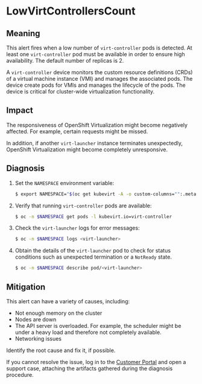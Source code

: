 # LowVirtControllersCount

## Meaning

This alert fires when a low number of `virt-controller` pods is detected. At
least one `virt-controller` pod must be available in order to ensure high
availability. The default number of replicas is 2.

A `virt-controller` device monitors the custom resource definitions (CRDs) of a
virtual machine instance (VMI) and manages the associated pods. The device
create pods for VMIs and manages the lifecycle of the pods. The device is
critical for cluster-wide virtualization functionality.

## Impact

The responsiveness of OpenShift Virtualization might become negatively
affected. For example,
certain requests might be missed.

In addition, if another `virt-launcher` instance terminates unexpectedly,
OpenShift Virtualization might become completely unresponsive.

## Diagnosis

1. Set the `NAMESPACE` environment variable:

   ```bash
   $ export NAMESPACE="$(oc get kubevirt -A -o custom-columns="":.metadata.namespace)"
   ```

2. Verify that running `virt-controller` pods are available:

   ```bash
   $ oc -n $NAMESPACE get pods -l kubevirt.io=virt-controller
   ```

3. Check the `virt-launcher` logs for error messages:

   ```bash
   $ oc -n $NAMESPACE logs <virt-launcher>
   ```

4. Obtain the details of the `virt-launcher` pod to check for status conditions
such as unexpected termination or a `NotReady` state.

   ```bash
   $ oc -n $NAMESPACE describe pod/<virt-launcher>
   ```

## Mitigation

This alert can have a variety of causes, including:

- Not enough memory on the cluster
- Nodes are down
- The API server is overloaded. For example, the scheduler might be under a
heavy load and therefore not completely available.
- Networking issues

Identify the root cause and fix it, if possible.

If you cannot resolve the issue, log in to the
[Customer Portal](https://access.redhat.com) and open a support case,
attaching the artifacts gathered during the diagnosis procedure.